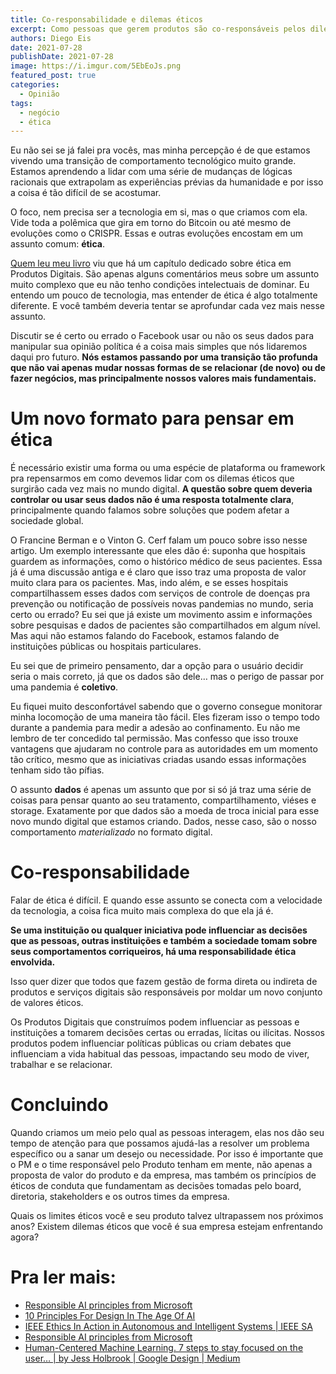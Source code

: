 ```yaml
---
title: Co-responsabilidade e dilemas éticos
excerpt: Como pessoas que gerem produtos são co-responsáveis pelos dilemas éticos que enfrentamos e iremos enfrentar no futuro como sociedade
authors: Diego Eis
date: 2021-07-28
publishDate: 2021-07-28
image: https://i.imgur.com/5EbEoJs.png
featured_post: true
categories:
  - Opinião
tags:
  - negócio
  - ética
---
```


Eu não sei se já falei pra vocês, mas minha percepção é de que estamos vivendo uma transição de comportamento tecnológico muito grande. Estamos aprendendo a lidar com uma série de mudanças de lógicas racionais que extrapolam as experiências prévias da humanidade e por isso a coisa é tão difícil de se acostumar.

O foco, nem precisa ser a tecnologia em si, mas o que criamos com ela. Vide toda a polêmica que gira em torno do Bitcoin ou até mesmo de evoluções como o CRISPR. Essas e outras evoluções encostam em um assunto comum: **ética**.  

[Quem leu meu livro](https://gestaomodernaprodutosdigitais.com/) viu que há um capítulo dedicado sobre ética em Produtos Digitais. São apenas alguns comentários meus sobre um assunto muito complexo que eu não tenho condições intelectuais de dominar. Eu entendo um pouco de tecnologia, mas entender de ética é algo totalmente diferente. E você também deveria tentar se aprofundar cada vez mais nesse assunto.

Discutir se é certo ou errado o Facebook usar ou não os seus dados para manipular sua opinião política é a coisa mais simples que nós lidaremos daqui pro futuro. **Nós estamos passando por uma transição tão profunda que não vai apenas mudar nossas formas de se relacionar (de novo) ou de fazer negócios, mas principalmente nossos valores mais fundamentais.**

# Um novo formato para pensar em ética

É necessário existir uma forma ou uma espécie de plataforma ou framework pra repensarmos em como devemos lidar com os dilemas éticos que surgirão cada vez mais no mundo digital. **A questão sobre quem deveria controlar ou usar seus dados não é uma resposta totalmente clara**, principalmente quando falamos sobre soluções que podem afetar a sociedade global.

O Francine Berman e o Vinton G. Cerf falam um pouco sobre isso nesse artigo. Um exemplo interessante que eles dão é: suponha que hospitais guardem as informações, como o histórico médico de seus pacientes. Essa já é uma discussão antiga e é claro que isso traz uma proposta de valor muito clara para os pacientes. Mas, indo além, e se esses hospitais compartilhassem esses dados com serviços de controle de doenças pra prevenção ou notificação de possíveis novas pandemias no mundo, seria certo ou errado? Eu sei que já existe um movimento assim e informações sobre pesquisas e dados de pacientes são compartilhados em algum nível. Mas aqui não estamos falando do Facebook, estamos falando de instituições públicas ou hospitais particulares.

Eu sei que de primeiro pensamento, dar a opção para o usuário decidir seria o mais correto, já que os dados são dele… mas o perigo de passar por uma pandemia é **coletivo**. 

Eu fiquei muito desconfortável sabendo que o governo consegue  monitorar minha locomoção de uma maneira tão fácil. Eles fizeram isso o tempo todo durante a pandemia para medir a adesão ao confinamento. Eu não me lembro de ter concedido tal permissão. Mas confesso que isso trouxe vantagens que ajudaram no controle para as autoridades em um momento tão crítico, mesmo que as iniciativas criadas usando essas informações tenham sido tão pífias. 

O assunto **dados** é apenas um assunto que por si só já traz uma série de coisas para pensar quanto ao seu tratamento, compartilhamento, viéses e storage. Exatamente por que dados são a moeda de troca inicial para esse novo mundo digital que estamos criando. Dados, nesse caso, são o nosso comportamento *materializado* no formato digital.

# Co-responsabilidade 
Falar de ética é difícil. E quando esse assunto se conecta com a velocidade da tecnologia, a coisa fica muito mais complexa do que ela já é.

**Se uma instituição ou qualquer iniciativa pode influenciar as decisões que as pessoas, outras instituições e também a sociedade tomam sobre seus comportamentos corriqueiros, há uma responsabilidade ética envolvida.**

Isso quer dizer que todos que fazem gestão de forma direta ou indireta de produtos e serviços digitais são responsáveis por moldar um novo conjunto de valores éticos.

Os Produtos Digitais que construímos podem influenciar as pessoas e instituições a tomarem decisões certas ou erradas, lícitas ou ilícitas. Nossos produtos podem influenciar políticas públicas ou criam debates que influenciam a vida habitual das pessoas, impactando seu modo de viver, trabalhar e se relacionar. 

# Concluindo

Quando criamos um meio pelo qual as pessoas interagem, elas nos dão seu tempo de atenção para que possamos ajudá-las a resolver um problema específico ou a sanar um desejo ou necessidade. Por isso é importante que o PM e o time responsável pelo Produto tenham em mente, não apenas a proposta de valor do produto e da empresa, mas também os princípios de éticos de conduta que fundamentam as decisões tomadas pelo board, diretoria, stakeholders e os outros times da empresa.

Quais os limites éticos você e seu produto talvez ultrapassem nos próximos anos? Existem dilemas éticos que você é sua empresa estejam enfrentando agora?

# Pra ler mais:

* [Responsible AI principles from Microsoft](https://www.microsoft.com/en-us/ai/our-approach-to-ai)
* [10 Principles For Design In The Age Of AI](https://www.fastcodesign.com/3067632/10-principles-for-design-in-the-age-of-ai)
* [IEEE Ethics In Action in Autonomous and Intelligent Systems | IEEE SA](https://ethicsinaction.ieee.org/)
* [Responsible AI principles from Microsoft](https://www.microsoft.com/en-us/ai/our-approach-to-ai)
* [Human-Centered Machine Learning. 7 steps to stay focused on the user… | by Jess Holbrook | Google Design | Medium](https://medium.com/google-design/human-centered-machine-learning-a770d10562cd)